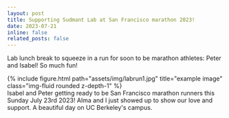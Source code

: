 ```yaml
---
layout: post
title: Supporting Sudmant Lab at San Francisco marathon 2023! 
date: 2023-07-21 
inline: false
related_posts: false
---
```


Lab lunch break to squeeze in a run for soon to be marathon athletes: Peter and Isabel! So much fun! 
  
<div class="row">
    <div class="col-sm mt-3 mt-md-0">
        {% include figure.html path="assets/img/labrun1.jpg" title="example image" class="img-fluid rounded z-depth-1" %}
    </div>
<div class="caption">
	Isabel and Peter getting ready to be San Francisco marathon runners this Sunday July 23rd 2023! Alma and I just showed up to show our love and support. A beautiful day on UC Berkeley's campus.  
</div>






 




